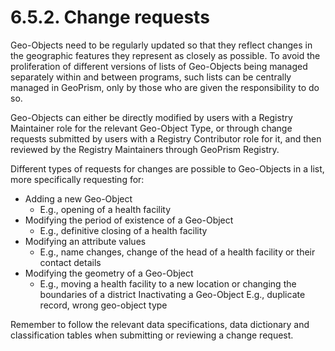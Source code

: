 # 6.5.2. Change requests

Geo-Objects need to be regularly updated so that they reflect changes in the geographic features they represent as closely as possible. To avoid the proliferation of different versions of lists of Geo-Objects being managed separately within and between programs, such lists can be centrally managed in GeoPrism, only by those who are given the responsibility to do so.

Geo-Objects can either be directly modified by users with a Registry Maintainer role for the relevant Geo-Object Type, or through change requests submitted by users with a Registry Contributor role for it, and then reviewed by the Registry Maintainers through GeoPrism Registry.

Different types of requests for changes are possible to Geo-Objects in a list, more specifically requesting for:

* Adding a new Geo-Object
  * E.g., opening of a health facility
* Modifying the period of existence of a Geo-Object
  * E.g., definitive closing of a health facility
* Modifying an attribute values
  * E.g., name changes, change of the head of a health facility or their contact details
* Modifying the geometry of a Geo-Object
  * E.g., moving a health facility to a new location or changing the boundaries of a district Inactivating a Geo-Object E.g., duplicate record, wrong geo-object type

Remember to follow the relevant data specifications, data dictionary and classification tables when submitting or reviewing a change request.
